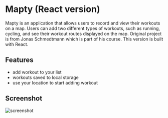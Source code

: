 # Mapty (React version)

Mapty is an application that allows users to record and view their workouts on a map. Users can add two different types of workouts, such as running, cycling, and see their workout routes displayed on the map. Original project is from Jonas Schmedtmann which is part of his course. This version is built with React.

## Features

- add workout to your list
- workouts saved to local storage
- use your location to start adding workout

## Screenshot

![screenshot](https://i.imgur.com/985FkXN.png)
